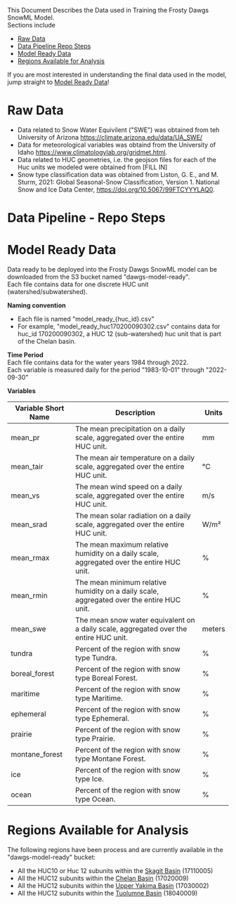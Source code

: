 This Document Describes the Data used in Training the Frosty Dawgs SnowML Model. <br>
Sections include  
-   [Raw Data](#raw-data)
-   [Data Pipeline Repo Steps](#data-pipeline---repo-steps)
-   [Model Ready Data](#model-ready-data)
-   [Regions Available for Analysis](#Regions-Available-for-Analysis)

  If you are most interested in understanding the final data used in the model, jump straight to [Model Ready Data](#model-ready-data)!

# Raw Data <br>
- Data related to Snow Water Equivilent ("SWE") was obtained from teh University of Arizona https://climate.arizona.edu/data/UA_SWE/
- Data for meteorological variables was obtaind from the University of Idaho https://www.climatologylab.org/gridmet.html.
- Data related to HUC geometries, i.e. the geojson files for each of the Huc units we modeled were obtained from [FILL IN]
- Snow type classification data was obtained from Liston, G. E., and M. Sturm, 2021: Global Seasonal-Snow Classification, Version 1. National Snow and Ice Data Center, https://doi.org/10.5067/99FTCYYYLAQ0.


# Data Pipeline - Repo Steps <br>

# Model Ready Data <br>
Data ready to be deployed into the Frosty Dawgs SnowML model can be downloaded from the S3 bucket named "dawgs-model-ready". <br>
Each file contains data for one discrete HUC unit (watershed/subwatershed).

**Naming convention**
- Each file is named "model_ready_{huc_id}.csv"
- For example, "model_ready_huc170200090302.csv" contains data for huc_id 170200090302, a HUC 12 (sub-watershed) huc unit that is part of the Chelan basin.

**Time Period** <br>
Each file contains data for the water years 1984 through 2022. <br>
Each variable is measured daily for the period "1983-10-01" through "2022-09-30"

**Variables** <br>

| Variable Short Name | Description                                                    | Units |
|---------------------|----------------------------------------------------------------|-------|
| mean_pr            | The mean precipitation on a daily scale, aggregated over the entire HUC unit. | mm    |
| mean_tair          | The mean air temperature on a daily scale, aggregated over the entire HUC unit. | °C    |
| mean_vs            | The mean wind speed on a daily scale, aggregated over the entire HUC unit. | m/s   |
| mean_srad          | The mean solar radiation on a daily scale, aggregated over the entire HUC unit. | W/m²  |
| mean_rmax          | The mean maximum relative humidity on a daily scale, aggregated over the entire HUC unit. | %     |
| mean_rmin          | The mean minimum relative humidity on a daily scale, aggregated over the entire HUC unit. | %     |
| mean_swe           | The mean snow water equivalent on a daily scale, aggregated over the entire HUC unit. | meters |
| tundra            | Percent of the region with snow type Tundra.                    | %     |
| boreal_forest     | Percent of the region with snow type Boreal Forest.             | %     |
| maritime          | Percent of the region with snow type Maritime.                  | %     |
| ephemeral         | Percent of the region with snow type Ephemeral.                 | %     |
| prairie          | Percent of the region with snow type Prairie.                    | %     |
| montane_forest    | Percent of the region with snow type Montane Forest.            | %     |
| ice              | Percent of the region with snow type Ice.                        | %     |
| ocean            | Percent of the region with snow type Ocean.                      | %     |



# Regions Available for Analysis <br>
The following regions have been process and are currently available in the "dawgs-model-ready" bucket: <br>
  - All the HUC10 or Huc 12 subunits within the [Skagit Basin](https://github.com/DSHydro/SnowML/blob/main/docs/basin_fact_sheets/Skagit.md) (17110005) 
  - All the HUC12 subunits within the [Chelan Basin](https://github.com/DSHydro/SnowML/blob/main/docs/basin_fact_sheets/Chelan.md) (17020009)
  - All the HUC12 subunits within the [Upper Yakima Basin](https://github.com/DSHydro/SnowML/blob/main/docs/basin_fact_sheets/UpperYakima.md) (17030002)
  - All the HUC12 subunits within the [Tuolumne Basin](https://github.com/DSHydro/SnowML/blob/main/docs/basin_fact_sheets/Tuolumne.md) (18040009)

